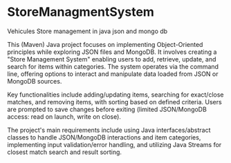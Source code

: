 # StoreManagmentSystem
Vehicules Store management in java json and mongo db


This (Maven) Java project focuses on implementing Object-Oriented principles while exploring JSON files and MongoDB. It involves creating a "Store Management System" enabling users to add, retrieve, update, and search for items within categories. The system operates via the command line, offering options to interact and manipulate data loaded from JSON or MongoDB sources.

Key functionalities include adding/updating items, searching for exact/close matches, and removing items, with sorting based on defined criteria. Users are prompted to save changes before exiting (limited JSON/MongoDB access: read on launch, write on close).

The project's main requirements include using Java interfaces/abstract classes to handle JSON/MongoDB interactions and item categories, implementing input validation/error handling, and utilizing Java Streams for closest match search and result sorting.
